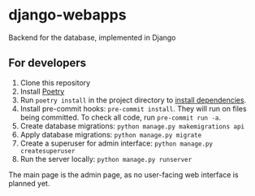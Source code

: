 # django-webapps
Backend for the database, implemented in Django

## For developers

1. Clone this repository
2. Install [Poetry](https://github.com/python-poetry/poetry)
3. Run `poetry install` in the project directory to [install dependencies](https://python-poetry.org/docs/basic-usage/#installing-dependencies).
4. Install pre-commit hooks: `pre-commit install`. They will run on files being committed. To check all code, run `pre-commit run -a`.
5. Create database migrations: `python manage.py makemigrations api`
6. Apply database migrations: `python manage.py migrate`
7. Create a superuser for admin interface: `python manage.py createsuperuser`
8. Run the server locally: `python manage.py runserver`

The main page is the admin page, as no user-facing web interface is planned yet.
